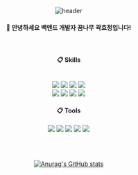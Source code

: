 



<div align="center">

![header](https://capsule-render.vercel.app/api?type=cylinder&color=gradient&height=120&section=header&text=HYOJUNG&fontColor=ffffff&fontSize=50&animation=fadeIn&fontAlignY=55)


####  🐣 안녕하세요 백엔드 개발자 꿈나무 곽효정입니다!

 <br/>
  
####  :clipboard: Skills

  <br/>

  <img src="https://img.shields.io/badge/java-007396?style=for-the-badge&logo=java&logoColor=white"> 
  <img src="https://img.shields.io/badge/spring boot-6DB33F?style=for-the-badge&logo=springboot&logoColor=white">
  <img src="https://img.shields.io/badge/mysql-4479A1?style=for-the-badge&logo=mysql&logoColor=white"> 
  <img src="https://img.shields.io/badge/mybatis-2E51A2?style=for-the-badge&logo=&logoColor=white"><br>
  
  <img src="https://img.shields.io/badge/html5-E34F26?style=for-the-badge&logo=html5&logoColor=white"> 
  <img src="https://img.shields.io/badge/css-1572B6?style=for-the-badge&logo=css3&logoColor=white"> 
  <img src="https://img.shields.io/badge/javascript-F7DF1E?style=for-the-badge&logo=javascript&logoColor=black"> 
  <img src="https://img.shields.io/badge/Thymeleaf-005F0F?style=for-the-badge&logo=Thymeleaf&logoColor=white"><br>

####  :clipboard: Tools
 
 <img src="https://img.shields.io/badge/GitHub-181717?style=for-the-badge&logo=GitHub&logoColor=white"> <img src="https://img.shields.io/badge/Git-F05032?style=for-the-badge&logo=Git&logoColor=white"> <img src="https://img.shields.io/badge/MySQL%20Workbench%20%20-4479A1?style=for-the-badge&logo=MySQL&logoColor=white"> 
<img src="https://img.shields.io/badge/Visual%20Studio%20Code-007ACC?style=for-the-badge&logo=Visual%20Studio%20Code&logoColor=white"> <img src="https://img.shields.io/badge/IntelliJ%20IDEA-000000?style=for-the-badge&logo=IntelliJ%20IDEA&logoColor=white">

 <br/>
 <br/>

 
 [![Anurag's GitHub stats](https://github-readme-stats.vercel.app/api?username=hyo213&show_icons=true&theme=tokyonight)](https://github.com/hyo213/github-readme-stats)



</div>



<!--
**hyo213/hyo213** is a ✨ _special_ ✨ repository because its `README.md` (this file) appears on your GitHub profile.

Here are some ideas to get you started:

- 🔭 I’m currently working on ...
- 🌱 I’m currently learning ...
- 👯 I’m looking to collaborate on ...
- 🤔 I’m looking for help with ...
- 💬 Ask me about ...
- 📫 How to reach me: ...
- 😄 Pronouns: ...
- ⚡ Fun fact: ...
-->
